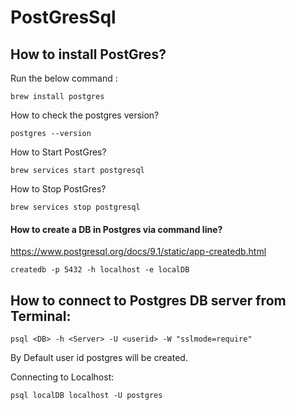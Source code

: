 # PostGresSql

## How to install PostGres?

Run the below command :

```
brew install postgres

```

How to check the postgres version?  

```
postgres --version
```

How to Start PostGres?

```
brew services start postgresql
```

How to Stop PostGres?

```
brew services stop postgresql

```

#### How to create a DB in Postgres via command line?

https://www.postgresql.org/docs/9.1/static/app-createdb.html

```
createdb -p 5432 -h localhost -e localDB

```

## How to connect to Postgres DB server from Terminal:

```
psql <DB> -h <Server> -U <userid> -W "sslmode=require"
```

By Default user id postgres will be created.

Connecting to Localhost:  

```
psql localDB localhost -U postgres
```
